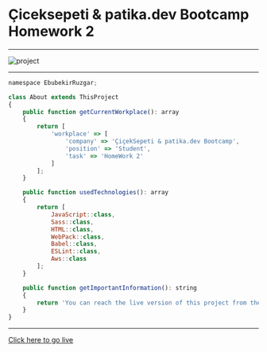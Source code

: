 # **Çiceksepeti & patika.dev Bootcamp** Homework 2

------

![project](C:\Users\ebubek\Documents\GitHub\HM\CicekSepeti-Patika.dev-Bootcamp-HomeWork-2\src\images\project.png)

------

```javascript
namespace EbubekirRuzgar;

class About extends ThisProject
{
    public function getCurrentWorkplace(): array
    {
        return [
            'workplace' => [
                'company' => 'ÇiçekSepeti & patika.dev Bootcamp',
                'position' => 'Student',
                'task' => 'HomeWork 2'
            ]
        ];
    }

    public function usedTechnologies(): array
    {
        return [
            JavaScript::class,
            Sass::class,
            HTML::class,
            WebPack::class,
            Babel::class,
            ESLint::class,            
            Aws::class
        ];
    }

    public function getImportantInformation(): string
    {
        return 'You can reach the live version of this project from the link below.';
    }
}
```

------

[Click here to go live](www.google.com)

